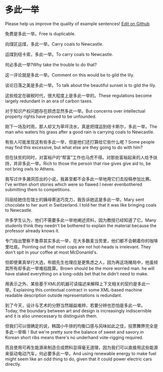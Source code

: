 # 多此一举

Please help us improve the quality of example sentences! [Edit on Github](https://github.com/jiyushe/jiyu-example-sentence-source/blob/main/chinese/duociyiju.md)

<p><span class="chinese">免费是多此一举。</span><span class="english">Free is duplicable.</span></p>

<p><span class="chinese">向煤区运煤，多此一举。</span><span class="english">Carry coals to Newcastle.</span></p>

<p><span class="chinese">运煤到纽卡索，多此一举。</span><span class="english">To carry coals to Newcastle.</span></p>

<p><span class="chinese">何必多此一举?</span><span class="english">Why take the trouble to do that?</span></p>

<p><span class="chinese">这一评论就是多此一举。</span><span class="english">Comment on this would be to gild the lily.</span></p>

<p><span class="chinese">谈论日落之美是多此一举。</span><span class="english">To talk about the beautiful sunset is to gild the lily.</span></p>

<p><span class="chinese">这些规定在碳税时代，很大程度上是多此一举的。</span><span class="english">These regulations become largely redundant in an era of carbon taxes.</span></p>

<p><span class="chinese">对于知识产权问题存在顾虑显然多此一举。</span><span class="english">But concerns over intellectual property rights have proved to be unfounded.</span></p>

<p><span class="chinese">刚下一场及时雨，那人却又为草坪浇水，真是把煤运到纽卡斯尔，多此一举。</span><span class="english">The man who waters his grass after a good rain is carrying coals to Newcastle.</span></p>

<p><span class="chinese">有些人可能发现这有些多此一举，但是他们还打算给它些什么呢？</span><span class="english">Some people may find this excessive, but what else are they going to do with him?</span></p>

<p><span class="chinese">但在扶贫的同时，对富裕户的“帮富”工作也马虎不得。对那些富裕起来的人给予扶持，并非多此一举。</span><span class="english">Rich to those the person that rise gives give aid to, be not bring owls to Athens.</span></p>

<p><span class="chinese">我写过许多漏洞百出的小说，我甚至都不会多此一举地用它们去投稿参加比赛。</span><span class="english">I’ve written short stories which were so flawed I never evenbothered submitting them to competitions.</span></p>

<p><span class="chinese">玛丽给她住在瑞士的姨母寄送巧克力，我告诉她这是多此一举。</span><span class="english">Mary sent chocolate to her aunt in Switzerland. I told her that it was like bringing coals to Newcastle.</span></p>

<p><span class="chinese">许多学生认为，他们不需要多此一举地阐述资料，因为教授已经知道了它。</span><span class="english">Many students think they needn't be bothered to explain the material because the professor already knows it.</span></p>

<p><span class="chinese">专门指出警察不鲁莽其实多此一举，在大多数麦当劳里，他们都不会朝着你的咖啡里吐痰。</span><span class="english">Pointing out that most cops are not hot-heads is irrelevant. They don't spit in your coffee at most McDonanld's.</span></p>

<p><span class="chinese">但即使果真举行大选，布朗先生也理应是更焦虑之人，因为再这场赌局中，他虽倾其所有却多此一举难掐胜算。</span><span class="english">Brown should be the more worried man. he will have staked everything on a long-odds bet that he didn't need to make.</span></p>

<p><span class="chinese">用表示之外、某些基于XML的机器可读描述来解释上下文相关的契约是多此一举。</span><span class="english">Explaining this contextual contract in some XML-based machine readable description outside representations is redundant.</span></p>

<p><span class="chinese">到了今天，设计与艺术的分野当然越益难辨，若要分辨也恐怕是多此一举。</span><span class="english">Today, the boundary between art and design is increasingly indiscernible and it is also unnecessary to distinguish them.</span></p>

<p><span class="chinese">但我们可以很确定的说，韩国小牛排的均衡口感与风味如此之佳，投票舞弊完全是多此一举嘛！</span><span class="english">But we're pretty sure the balance of sweet and savory in Korean short ribs means there's no underhand vote-rigging required.</span></p>

<p><span class="chinese">而且使用可再生能源来制造合成燃料显得毫无道理，因为我们可以直接用这些能源来驱动电动汽车，何必要多此一举。</span><span class="english">And using renewable energy to make fuel might seem like an odd thing to do, given that it could power electric cars directly.</span></p>

